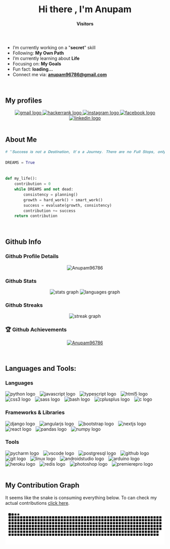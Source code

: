 <h1 align="center">Hi there <img src="https://media.giphy.com/media/hvRJCLFzcasrR4ia7z/giphy.gif" width="37" alt="">, I'm Anupam</h1>

<h4 align="center">Visitors</h4>

<div align="center">
  <img src="https://profile-counter.glitch.me/Anupam96786/count.svg?"   alt=""/>
</div>

###

- I’m currently working on a "**secret**" skill
- Following: **My Own Path**
- I’m currently learning about **Life**
- Focusing on: **My Goals**
- Fun fact: **loading...**
- Connect me via: **anupam96786@gmail.com**

<br>

<h2>My profiles</h2>

<div align="center">
  <a href="mailto:anupam96786@gmail.com" target="_blank">
    <img src="https://img.shields.io/static/v1?message=Gmail&logo=gmail&label=&color=D14836&logoColor=white&labelColor=&style=for-the-badge" height="35" alt="gmail logo"  />
  </a>
  <a href="https://www.hackerrank.com/anupam96786" target="_blank">
    <img src="https://img.shields.io/static/v1?message=HackerRank&logo=hackerrank&label=&color=2EC866&logoColor=white&labelColor=&style=for-the-badge" height="35" alt="hackerrank logo"  />
  </a>
  <a href="https://www.instagram.com/anupam96786/" target="_blank">
    <img src="https://img.shields.io/static/v1?message=Instagram&logo=instagram&label=&color=E4405F&logoColor=white&labelColor=&style=for-the-badge" height="35" alt="instagram logo"  />
  </a>
  <a href="https://www.facebook.com/anupam.samanta.5815/" target="_blank">
    <img src="https://img.shields.io/static/v1?message=Facebook&logo=facebook&label=&color=1877F2&logoColor=white&labelColor=&style=for-the-badge" height="35" alt="facebook logo"  />
  </a>
  <a href="https://www.linkedin.com/company/scimers/" target="_blank">
    <img src="https://img.shields.io/static/v1?message=LinkedIn&logo=linkedin&label=&color=0077B5&logoColor=white&labelColor=&style=for-the-badge" height="35" alt="linkedin logo"  />
  </a>
</div>

<br>

<h2>About Me</h2>

```python
# "𝐒𝐮𝐜𝐜𝐞𝐬𝐬 𝐢𝐬 𝐧𝐨𝐭 𝐚 𝐃𝐞𝐬𝐭𝐢𝐧𝐚𝐭𝐢𝐨𝐧, 𝐈𝐭'𝐬 𝐚 𝐉𝐨𝐮𝐫𝐧𝐞𝐲. 𝐓𝐡𝐞𝐫𝐞 𝐚𝐫𝐞 𝐧𝐨 𝐅𝐮𝐥𝐥 𝐒𝐭𝐨𝐩𝐬, 𝐨𝐧𝐥𝐲 𝐂𝐨𝐦𝐦𝐚𝐬."

DREAMS = True


def my_life():
    contribution = 0
    while DREAMS and not dead:
        consistency = planning()
        growth = hard_work() + smart_work()
        success = evaluate(growth, consistency)
        contribution += success
    return contribution
```

<br>

<h2>Github Info</h2>
<h3>Github Profile Details</h3>

<div align="center">
    <img height="180em"
        src="https://github-profile-summary-cards.vercel.app/api/cards/profile-details?username=Anupam96786&theme=github_dark"
        alt="Anupam96786" align="center" />
</div>

<h3>Github Stats</h3>

<div align="center">
  <img src="https://github-readme-stats.vercel.app/api?username=Anupam96786&hide_title=false&hide_rank=false&show_icons=true&include_all_commits=true&count_private=true&disable_animations=false&theme=github_dark&locale=en&hide_border=false&border_radius=5" height="150" alt="stats graph"  />
  <img src="https://github-readme-stats.vercel.app/api/top-langs?username=Anupam96786&locale=en&hide_title=false&layout=compact&card_width=320&langs_count=6&theme=github_dark&hide_border=false&border_radius=5&hide=jupyter%20notebook" height="150" alt="languages graph"  />
</div>

<h3>Github Streaks</h3>

<div align="center">
  <img src="https://streak-stats.demolab.com?user=Anupam96786&locale=en&mode=weekly&theme=github_dark&hide_border=false&border_radius=5" height="150" alt="streak graph"  />
</div>

### 🏆 Github Achievements

<p align="center">
    <a href="https://github.com/Anupam96786"><img
            src="https://github-profile-trophy.vercel.app/?username=Anupam96786&margin-w=5&theme=darkhub"
            alt="Anupam96786" /></a>
</p>

<br>

<h2>Languages and Tools:</h2>
<h3>Languages</h3>
<div>
  <img src="https://cdn.jsdelivr.net/gh/devicons/devicon/icons/python/python-original.svg" height="30" alt="python logo" style="margin-right: 10px" />
  <img src="https://cdn.jsdelivr.net/gh/devicons/devicon/icons/javascript/javascript-original.svg" height="30" alt="javascript logo" style="margin-right: 10px" />
  <img src="https://cdn.jsdelivr.net/gh/devicons/devicon/icons/typescript/typescript-original.svg" height="30" alt="typescript logo" style="margin-right: 10px" />
  <img src="https://cdn.jsdelivr.net/gh/devicons/devicon/icons/html5/html5-original.svg" height="30" alt="html5 logo" style="margin-right: 10px" />
  <img src="https://cdn.jsdelivr.net/gh/devicons/devicon/icons/css3/css3-original.svg" height="30" alt="css3 logo" style="margin-right: 10px" />
  <img src="https://cdn.jsdelivr.net/gh/devicons/devicon/icons/sass/sass-original.svg" height="30" alt="sass logo" style="margin-right: 10px" />
  <img src="https://cdn.jsdelivr.net/gh/devicons/devicon/icons/bash/bash-original.svg" height="30" alt="bash logo" style="margin-right: 10px" />
  <img src="https://cdn.jsdelivr.net/gh/devicons/devicon/icons/cplusplus/cplusplus-original.svg" height="30" alt="cplusplus logo" style="margin-right: 10px" />
  <img src="https://cdn.jsdelivr.net/gh/devicons/devicon/icons/c/c-original.svg" height="30" alt="c logo" style="margin-right: 10px" />
</div>

<h3>Frameworks & Libraries</h3>
<div>
  <img src="https://cdn.jsdelivr.net/gh/devicons/devicon/icons/django/django-plain.svg" height="30" alt="django logo" style="margin-right: 10px" />
  <img src="https://cdn.jsdelivr.net/gh/devicons/devicon/icons/angularjs/angularjs-plain.svg" height="30" alt="angularjs logo" style="margin-right: 10px" />
  <img src="https://cdn.jsdelivr.net/gh/devicons/devicon/icons/bootstrap/bootstrap-original.svg" height="30" alt="bootstrap logo" style="margin-right: 10px" />
  <img src="https://cdn.jsdelivr.net/gh/devicons/devicon/icons/nextjs/nextjs-line.svg" height="30" alt="nextjs logo" style="margin-right: 10px" />
  <img src="https://cdn.jsdelivr.net/gh/devicons/devicon/icons/react/react-original-wordmark.svg" height="30" alt="react logo" style="margin-right: 10px" />
  <img src="https://cdn.jsdelivr.net/gh/devicons/devicon/icons/pandas/pandas-original-wordmark.svg" height="30" alt="pandas logo" style="margin-right: 10px" />
  <img src="https://cdn.jsdelivr.net/gh/devicons/devicon/icons/numpy/numpy-original.svg" height="30" alt="numpy logo" style="margin-right: 10px" />
</div>

<h3>Tools</h3>
<div>
  <img src="https://cdn.jsdelivr.net/gh/devicons/devicon/icons/pycharm/pycharm-original.svg" height="30" alt="pycharm logo" style="margin-right: 10px" />
  <img src="https://cdn.jsdelivr.net/gh/devicons/devicon/icons/vscode/vscode-original.svg" height="30" alt="vscode logo" style="margin-right: 10px" />
  <img src="https://cdn.jsdelivr.net/gh/devicons/devicon/icons/postgresql/postgresql-original.svg" height="30" alt="postgresql logo" style="margin-right: 10px" />
  <img src="https://cdn.jsdelivr.net/gh/devicons/devicon/icons/github/github-original.svg" height="30" alt="github logo" style="margin-right: 10px" />
  <img src="https://cdn.jsdelivr.net/gh/devicons/devicon/icons/git/git-original.svg" height="30" alt="git logo" style="margin-right: 10px" />
  <img src="https://cdn.jsdelivr.net/gh/devicons/devicon/icons/linux/linux-original.svg" height="30" alt="linux logo" style="margin-right: 10px" />
  <img src="https://cdn.jsdelivr.net/gh/devicons/devicon/icons/androidstudio/androidstudio-original.svg" height="30" alt="androidstudio logo" style="margin-right: 10px" />
  <img src="https://cdn.jsdelivr.net/gh/devicons/devicon/icons/arduino/arduino-original.svg" height="30" alt="arduino logo" style="margin-right: 10px" />
  <img src="https://cdn.jsdelivr.net/gh/devicons/devicon/icons/heroku/heroku-original.svg" height="30" alt="heroku logo" style="margin-right: 10px" />
  <img src="https://cdn.jsdelivr.net/gh/devicons/devicon/icons/redis/redis-original.svg" height="30" alt="redis logo" style="margin-right: 10px" />
  <img src="https://cdn.jsdelivr.net/gh/devicons/devicon/icons/photoshop/photoshop-line.svg" height="30" alt="photoshop logo" style="margin-right: 10px" />
  <img src="https://cdn.jsdelivr.net/gh/devicons/devicon/icons/premierepro/premierepro-original.svg" height="30" alt="premierepro logo" style="margin-right: 10px" />
</div>

<br>

<h2>My Contribution Graph</h2>
<p>It seems like the snake is consuming everything below. To can check my actual contributions <a href="#user-activity-overview">click here</a>.</p>
<div>
  <img src="https://raw.githubusercontent.com/Anupam96786/Anupam96786/output/snake.svg" alt="Snake animation" />
</div>
